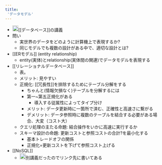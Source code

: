 ```yaml
---
title:
 'データモデル'
---
```


- <img src='https://scrapbox.io/api/pages/blu3mo-public/情報科学の達人/icon' alt='情報科学の達人.icon' height="19.5"/>[[データベース]]の講義
- 問い
    - 実世界のデータをどのように計算機上で表現するか?
    - 同じモデルでも複数の設計がある中で、適切な設計とは?
- [[ERモデル]] (entity relationship)
    - entity(実体)とrelationship(実体間の関連)でデータモデルを表現する
- [[リレーショナルデータベース]]
    - 表。
    - メリット: 見やすい
    - 正規化: [[冗長性]]を排除するためにテーブル分解をする
        - ちゃんと(情報欠損なく)テーブルを分解するには
        - 第一~第五正規化がある
            - 導入する従属性によってタイプ分け
        - メリット: データ更新時に一箇所で済む、正確性と高速さに繋がる
        - デメリット: データ参照時に複数のテーブルを結合する必要がある場合、大変（コスト大）
    - クエリ処理の主たる命題: 結合操作をいかに高速に実行するか
    - スキーマ設計の命題: 更新コストと参照コストの合計?を最小化する
        - 基本トレードオフの関係
        - 正規化=更新コストを下げて参照コスト上げる
- [[NoSQL]]
    - <img src='https://scrapbox.io/api/pages/blu3mo-public/情報科学の達人/icon' alt='情報科学の達人.icon' height="19.5"/>別講義だったのでリンク先に書いてある
